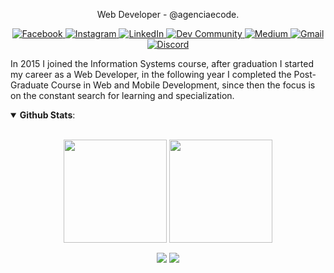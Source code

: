 <p align="center">
  Web Developer - @agenciaecode.
</p>
<p align="center">
  <a href="https://www.facebook.com/edsonjuniornarvaes/" alt="Facebook">
    <img alt="Facebook" src="https://img.shields.io/badge/Facebook-%231877F2.svg?&style=for-the-badge&logo=Facebook&logoColor=white"/>
  </a>
  <a href="https://www.instagram.com/edsonjr.andrade/" alt="Facebook">
    <img alt="Instagram" src="https://img.shields.io/badge/Instagram-%23E4405F.svg?&style=for-the-badge&logo=Instagram&logoColor=white"/>
  </a>
  <a href="https://www.linkedin.com/in/edsonjuniornarvaes" alt="LinkedIn">
    <img alt="LinkedIn" src="https://img.shields.io/badge/linkedin-%230077B5.svg?&style=for-the-badge&logo=linkedin&logoColor=white"/>  
  </a>
  <a href="https://dev.to/edsonjuniornarvaes" alt="Dev Community">
    <img alt="Dev Community" src="https://img.shields.io/badge/dev.to-0A0A0A?style=for-the-badge&logo=dev.to&logoColor=white"/>  
  </a>
  <a href="https://edsonjuniornarvaes.medium.com" alt="Medium">
    <img alt="Medium" src="https://img.shields.io/badge/Medium-%23000000.svg?&style=for-the-badge&logo=Medium&logoColor=white"/>  
  </a>
  <a href="mailto:edsonjunior.narvaes@gmail.com" alt="Gmail">
	<img alt="Gmail" src="https://img.shields.io/badge/Gmail-D14836?style=for-the-badge&logo=gmail&logoColor=white" />  
  </a>
  <a href="https://www.twitch.tv/edsonjuniornarvaes" alt="Discord">
    <img alt="Discord" src="https://img.shields.io/badge/Discord-%237289DA.svg?&style=for-the-badge&logo=discord&logoColor=white"/>  
  </a>
</p>

<!--START_SECTION:waka-->
<!--END_SECTION:waka-->

In 2015 I joined the Information Systems course, after graduation I started my career as a Web Developer, in the following year I completed the Post-Graduate Course in Web and Mobile Development, since then the focus is on the constant search for learning and specialization.

<details open>
  <summary> <b>Github Stats</b>: </summary>
  <br>
  <p align="center">
    <img height=165 align="center" src="https://github-readme-stats.vercel.app/api?username=edsonjuniornarvaes&count_private=true&show_icons=true&theme=radical"/>
    <img height=165 align="center" src="https://github-readme-stats.vercel.app/api/top-langs/?username=edsonjuniornarvaes&langs_count=8&exclude_repo=Senac-Projeto&layout=compact&theme=radical"/>
  </p>
  <p align="center">
    <img align="center" src=https://visitor-badge.laobi.icu/badge?page_id=edsonjuniornarvaes.edsonjuniornarvaes) />
    <img align="center" src=https://img.shields.io/github/followers/edsonjuniornarvaes?label=Follow&style=social)](https://github.com/edsonjuniornarvaes) />
  </p>
</details open>


